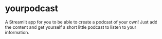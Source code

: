 # yourpodcast
A Streamlit app for you to be able to create a podcast of your own! Just add the content and get yourself a short little podcast to listen to your information. 
